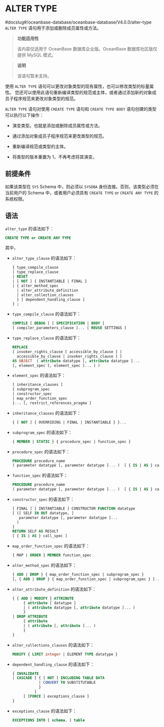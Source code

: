 ALTER TYPE 
===============================
#docslug#/oceanbase-database/oceanbase-database/V4.0.0/alter-type
`ALTER TYPE` 语句用于添加或删除成员属性或方法。

>**功能适用性**
>
>该内容仅适用于 OceanBase 数据库企业版。OceanBase 数据库社区版仅提供 MySQL 模式。

>**说明**
>
>该语句暂未支持。

使用 `ALTER TYPE` 语句可以更改对象类型的现有属性，也可以修改类型的标量属性。 您还可以使用此语句重新编译类型的规范或主体，或者通过添加新的对象成员子程序规范来更改对象类型的规范。

`ALTER TYPE` 语句对使用 `CREATE TYPE` 语句和 `CREATE TYPE BODY` 语句创建的类型可以执行以下操作：

* 演变类型。也就是添加或删除成员属性或方法。

  

* 通过添加对象成员子程序规范来更改类型的规范。

  

* 重新编译规范或类型的主体。

  

* 将类型的版本重置为 1，不再考虑将其演变。

  




前提条件 
-------------------------

如果该类型在 `SYS` Schema 中，则必须以 `SYSDBA` 身份连接。否则，该类型必须在当前用户的 Schema 中，或者用户必须具有 `CREATE TYPE` or `CREATE ANY TYPE` 的系统权限。

语法 
-----------------------

`alter_type` 的语法如下：

```sql
CREATE TYPE or CREATE ANY TYPE
```



其中，

* `alter_type_clause` 的语法如下：

  ```sql
  { type_compile_clause
  | type_replace_clause
  | RESET
  | [ NOT ] { INSTANTIABLE | FINAL }
  | { alter_method_spec
    | alter_attribute_definition
    | alter_collection_clauses
    } [ dependent_handling_clause ]
  } ;
  ```



* `type_compile_clause` 的语法如下：

  ```sql
  COMPILE [ DEBUG ] [ SPECIFICATION | BODY ]
  [ compiler_parameters_clause ]... [ REUSE SETTINGS ]
  ```

  

* `type_replace_clause` 的语法如下：

  ```sql
  REPLACE
  [ invoker_rights_clause [ accessible_by_clause ] |
    accessible_by_clause | invoker_rights_clause ] ]
  AS OBJECT  ( attribute datatype [, attribute datatype ]...
  [, element_spec [, element_spec ]... ] )
  ```

  

* `element_spec` 的语法如下：

  ```sql
  [ inheritance_clauses ]
  { subprogram_spec
  | constructor_spec
  | map_order_function_spec
  }... [, restrict_references_pragma ]
  ```

  


* `inheritance_clauses` 的语法如下：

  ```sql
  { [ NOT ] { OVERRIDING | FINAL | INSTANTIABLE } }...
  ```

  

* `subprogram_spec` 的语法如下：

  ```sql
  { MEMBER | STATIC } { procedure_spec | function_spec }
  ```

  

* `procedure_spec` 的语法如下：

  ```sql
  PROCEDURE procedure_name
  ( parameter datatype [, parameter datatype ]... )  [ { IS | AS } call_spec ]
  ```

  

* `function_spec` 的语法如下：

  ```sql
  PROCEDURE procedure_name
  ( parameter datatype [, parameter datatype ]... )  [ { IS | AS } call_spec ]
  ```

  

* `constructor_spec` 的语法如下：

  ```sql
  [ FINAL ] [ INSTANTIABLE ] CONSTRUCTOR FUNCTION datatype
  [ ([ SELF IN OUT datatype, ]
     parameter datatype [, parameter datatype ]...
    )
  ]
  RETURN SELF AS RESULT
  [ { IS | AS } call_spec ]
  ```

  

* `map_order_function_spec` 的语法如下：

  ```sql
  { MAP | ORDER } MEMBER function_spec
  ```

  

* `alter_method_spec` 的语法如下：

  ```sql
  { ADD | DROP } { map_order_function_spec | subprogram_spec }
  [, { ADD | DROP } { map_order_function_spec | subprogram_spec } ]...
  ```


* `alter_attribute_definition` 的语法如下：

  ```sql
  { { ADD | MODIFY } ATTRIBUTE
       { attribute [ datatype ]
       | ( attribute datatype [, attribute datatype ]... )
       }
  | DROP ATTRIBUTE
       { attribute
       | ( attribute [, attribute ]... )
       }
  }
  ```

  

* `alter_collections_clauses` 的语法如下：

  ```sql
  MODIFY { LIMIT integer | ELEMENT TYPE datatype }
  ```

  

* `dependent_handling_clause` 的语法如下：

  ```sql
  { INVALIDATE
  | CASCADE [ { [ NOT ] INCLUDING TABLE DATA
              | CONVERT TO SUBSTITUTABLE
              }
            ]
       [ [FORCE ] exceptions_clause ]
  }
  ```

  

* `exceptions_clause` 的语法如下：

  ```sql
  EXCEPTIONS INTO [ schema. ] table
  ```

  



